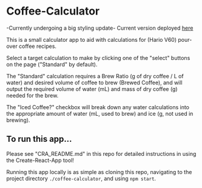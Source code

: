 # Coffee-Calculator

-Currently undergoing a big styling update-
Current version deployed [here](https://coffee-calculator-nine.vercel.app)

This is a small calculator app to aid with calculations for (Hario V60) pour-over coffee recipes.

Select a target calculation to make by clicking one of the "select" buttons on the page ("Standard" by default).

The "Standard" calculation requires a Brew Ratio (g of dry coffee / L of water) and desired volume of coffee to brew (Brewed Coffee),
and will output the required volume of water (mL) and mass of dry coffee (g) needed for the brew.

The "Iced Coffee?" checkbox will break down any water calculations into the appropriate amount of water (mL, used to brew) and ice (g, not used in brewing).

## To run this app...

Please see "CRA_README.md" in this repo for detailed instructions in using the Create-React-App tool!

Running this app locally is as simple as cloning this repo, navigating to the project directory `./coffee-calculator`, and using `npm start`.
